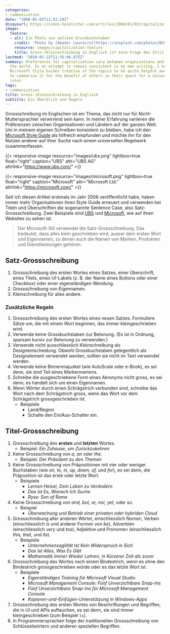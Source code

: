 ```yaml
---
categories:
- communication
date: "2008-01-03T11:52:29Z"
disqusurl: https://simon.heimlicher.com/articles/2008/01/03/capitalization
image:
  feature:
  - alt: Ein Photo von antiken Druckbuchstaben
    credit: 'Photo by [Amador Loureiro](https://unsplash.com/photos/BVyNlchWqzs)'
    resource: images/capitalization-feature
    title: Gross-/Kleinschreibung in Englisch ist eine Frage des Stils – und wenn man die Freiheit hat, auch eine Frage der persönlichen Präferenzen
lastmod: "2020-05-22T11:35:06.075Z"
summary: Preferences for capitalization vary between organizations and countries around
  the world. In an attempt to remain consistent in my own writing, I have found the
  Microsoft Style Guides treatise of the topics to be quite helpful and would like
  to summarize it for the benefit of others in their quest for a universal set of
  rules
tags:
- communication
title: Gross-/Kleinschreibung in Englisch
subtitle: Ein Überblick und Regeln
---
```


Grossschreibung im Englischen ist ein Thema, das nicht nur für Nicht-Muttersprachler verwirrend sein kann. In meiner Erfahrung variieren die Präferenzen zwischen Organisationen und Ländern auf der ganzen Welt. Um in meinem eigenen Schreiben konsistent zu bleiben, habe ich den [Microsoft Style Guide](https://docs.microsoft.com/en-us/style-guide/capitalization#title-style-capitalization) als hilfreich empfunden und möchte ihn für den Nutzen anderer auf ihrer Suche nach einem universellen Regelwerk zusammenfassen.

{{< responsive-image resource="images/ubs.png" lightbox=true float="right" caption="UBS" attr="UBS AG" attrlink="https://www.ubs.com/" >}}

{{< responsive-image resource="images/microsoft.png" lightbox=true float="right" caption="Microsoft" attr="Microsoft Ltd." attrlink="https://microsoft.com/" >}}

Seit ich diesen Artikel erstmals im Jahr 2008 veröffentlicht habe, haben immer mehr Organisationen ihren Style Guide erneuert und verwenden bei Titeln und Überschriften die sogenannte Sentence Case, also Satz-Grossschreibung. Zwei Beispiele sind [UBS](https://www.ubs.com/) und [Microsoft](https://microsoft.com), wie auf ihren Websites zu sehen ist.

> Der Microsoft-Stil verwendet die Satz-Grossschreibung. Das bedeutet, dass alles klein geschrieben wird, ausser dem ersten Wort und Eigennamen, zu denen auch die Namen von Marken, Produkten und Dienstleistungen gehören.

## Satz-Grossschreibung

1. Grossschreibung des ersten Wortes eines Satzes, einer Überschrift, eines Titels, eines UI-Labels (z. B. der Name eines Buttons oder einer Checkbox) oder einer eigenständigen Wendung.
2. Grossschreibung von Eigennamen.
3. Kleinschreibung für alles andere.

### Zusätzliche Regeln

1. Grossschreibung des ersten Wortes eines neuen Satzes. Formuliere Sätze um, die mit einem Wort beginnen, das immer kleingeschrieben wird.
2. Verwende keine Grossbuchstaben zur Betonung. (Es ist in Ordnung, sparsam kursiv zur Betonung zu verwenden.)
3. Verwende nicht ausschliesslich Kleinschreibung als Designentscheidung. Obwohl Grossbuchstaben gelegentlich als Designelement verwendet werden, sollten sie nicht im Text verwendet werden.
4. Verwende keine Binnenmajuskel (wie AutoScale oder e-Book), es sei denn, sie sind Teil eines Markennamens.
5. Schreibe die ausgeschriebene Form eines Akronyms nicht gross, es sei denn, es handelt sich um einen Eigennamen.
6. Wenn Wörter durch einen Schrägstrich verbunden sind, schreibe das Wort nach dem Schrägstrich gross, wenn das Wort vor dem Schrägstrich grossgeschrieben ist.
    * Beispiele
        * Land/Region
        * Schalte den Ein/Aus-Schalter ein.

## Titel-Grossschreibung

1. Grossschreibung des **ersten** und **letzten** Wortes.
     * Beispiel: *Ein Zuhause, um Zurückzukehren*
2. Keine Grossschreibung von *a,* *an* oder *the*.
     * Beispiel: *Der Präsident zu den Themen*
3. Keine Grossschreibung von Präpositionen mit vier oder weniger Buchstaben (wie *on, to, in, up, down, of,* und *for*), es sei denn, die Präposition ist das erste oder letzte Wort.
    * Beispiele
        * *Lernen Heisst, Dein Leben zu Verändern*
        * *Das Ist Es, Wonach Ich Suche*
        * *Ryse: Son of Rome*
4. Keine Grossschreibung von *and,* *but,* *or,* *nor,* *yet,* oder *so*.
    * Beispiel
        * *Überwachung und Betrieb einer privaten oder hybriden Cloud*
5. Grossschreibung aller anderen Wörter, einschliesslich Nomen, Verben (einschliesslich *is* und anderer Formen von *be*), Adverbien (einschliesslich *very* und *too*), Adjektive und Pronomen (einschliesslich *this,* *that,* und *its*).
    * Beispiele
        * *Unternehmensagilität Ist Kein Widerspruch in Sich*
        * *Das Ist Alles, Was Es Gibt*
        * *Mathematik Immer Wieder Lehren, in Kürzerer Zeit als zuvor*
6. Grossschreibung des Wortes nach einem Bindestrich, wenn es ohne den Bindestrich grossgeschrieben würde oder es das letzte Wort ist.
    * Beispiele
        * *Eigenständiges Training für Microsoft Visual Studio*
        * *Microsoft Management Console: Fünf Unverzichtbare Snap-Ins*
        * *Fünf Unverzichtbare Snap-Ins für Microsoft Management Console*
        * *Kopieren-und-Einfügen-Unterstützung in Windows-Apps*
7. Grossschreibung des ersten Wortes von Beschriftungen und Begriffen, die in UI und APIs auftauchen, es sei denn, sie sind immer kleingeschrieben (zum Beispiel `ls`).
8. In Programmiersprachen folge der traditionellen Grossschreibung von Schlüsselwörtern und anderen speziellen Begriffen.
